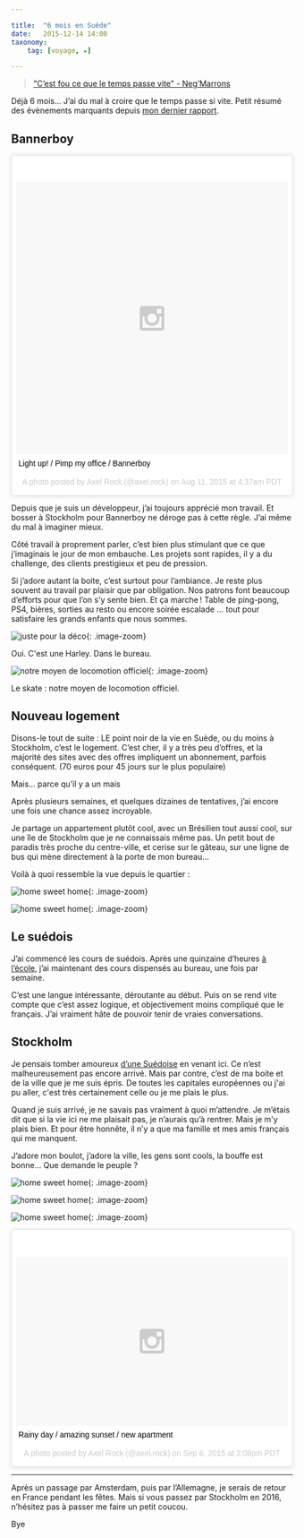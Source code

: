 ```yaml
---

title:  "6 mois en Suède"
date:   2015-12-14 14:00
taxonomy:
    tag: [voyage, ★]

---
```


> ["C’est fou ce que le temps passe vite" - Neg’Marrons](https://youtu.be/fOmQtEFbdkQ?t=50s)

Déjà 6 mois… J’ai du mal à croire que le temps passe si vite. Petit résumé des évènements marquants depuis [mon dernier rapport](http://axelrock.fr/un-mois-en-suede/).

## Bannerboy

<blockquote class="instagram-media" data-instgrm-captioned data-instgrm-version="6" style=" background:#FFF; border:0; border-radius:3px; box-shadow:0 0 1px 0 rgba(0,0,0,0.5),0 1px 10px 0 rgba(0,0,0,0.15); margin: 1px; max-width:658px; padding:0; width:99.375%; width:-webkit-calc(100% - 2px); width:calc(100% - 2px);"><div style="padding:8px;"> <div style=" background:#F8F8F8; line-height:0; margin-top:40px; padding:50.0% 0; text-align:center; width:100%;"> <div style=" background:url(data:image/png;base64,iVBORw0KGgoAAAANSUhEUgAAACwAAAAsCAMAAAApWqozAAAAGFBMVEUiIiI9PT0eHh4gIB4hIBkcHBwcHBwcHBydr+JQAAAACHRSTlMABA4YHyQsM5jtaMwAAADfSURBVDjL7ZVBEgMhCAQBAf//42xcNbpAqakcM0ftUmFAAIBE81IqBJdS3lS6zs3bIpB9WED3YYXFPmHRfT8sgyrCP1x8uEUxLMzNWElFOYCV6mHWWwMzdPEKHlhLw7NWJqkHc4uIZphavDzA2JPzUDsBZziNae2S6owH8xPmX8G7zzgKEOPUoYHvGz1TBCxMkd3kwNVbU0gKHkx+iZILf77IofhrY1nYFnB/lQPb79drWOyJVa/DAvg9B/rLB4cC+Nqgdz/TvBbBnr6GBReqn/nRmDgaQEej7WhonozjF+Y2I/fZou/qAAAAAElFTkSuQmCC); display:block; height:44px; margin:0 auto -44px; position:relative; top:-22px; width:44px;"></div></div> <p style=" margin:8px 0 0 0; padding:0 4px;"> <a href="https://www.instagram.com/p/6Pd2iFjU_M/" style=" color:#000; font-family:Arial,sans-serif; font-size:14px; font-style:normal; font-weight:normal; line-height:17px; text-decoration:none; word-wrap:break-word;" target="_blank">Light up! / Pimp my office / Bannerboy</a></p> <p style=" color:#c9c8cd; font-family:Arial,sans-serif; font-size:14px; line-height:17px; margin-bottom:0; margin-top:8px; overflow:hidden; padding:8px 0 7px; text-align:center; text-overflow:ellipsis; white-space:nowrap;">A photo posted by Axel Rock (@axel.rock) on <time style=" font-family:Arial,sans-serif; font-size:14px; line-height:17px;" datetime="2015-08-11T11:37:20+00:00">Aug 11, 2015 at 4:37am PDT</time></p></div></blockquote>

<script async defer src="//platform.instagram.com/en_US/embeds.js"></script>

Depuis que je suis un développeur, j’ai toujours apprécié mon travail. Et bosser à Stockholm pour Bannerboy ne déroge pas à cette règle. J’ai même du mal à imaginer mieux.

Côté travail à proprement parler, c’est bien plus stimulant que ce que j’imaginais le jour de mon embauche. Les projets sont rapides, il y a du challenge, des clients prestigieux et peu de pression.

Si j’adore autant la boite, c’est surtout pour l’ambiance. Je reste plus souvent au travail par plaisir que par obligation. Nos patrons font beaucoup d’efforts pour que l’on s’y sente bien. Et ça marche ! Table de ping-pong, PS4, bières, sorties au resto ou encore soirée escalade ... tout pour satisfaire les grands enfants que nous sommes.

![juste pour la déco](/assets/images/bike@2x.jpg){: .image-zoom}

<p class="center">Oui. C'est une Harley. Dans le bureau.</p>

![notre moyen de locomotion officiel](/assets/images/skate@2x.jpg){: .image-zoom}

<p class="center">Le skate : notre moyen de locomotion officiel.</p>

## Nouveau logement

Disons-le tout de suite : LE point noir de la vie en Suède, ou du moins à Stockholm, c’est le logement. C’est cher, il y a très peu d’offres, et la majorité des sites avec des offres impliquent un abonnement, parfois conséquent. (70 euros pour 45 jours sur le plus populaire)

Mais… parce qu’il y a un mais

Après plusieurs semaines, et quelques dizaines de tentatives, j’ai encore une fois une chance assez incroyable.

Je partage un appartement plutôt cool, avec un Brésilien tout aussi cool, sur une île de Stockholm que je ne connaissais même pas. Un petit bout de paradis très proche du centre-ville, et cerise sur le gâteau, sur une ligne de bus qui mène directement à la porte de mon bureau…

Voilà à quoi ressemble la vue depuis le quartier :

![home sweet home](/assets/images/home-1@2x.jpg){: .image-zoom}

![home sweet home](/assets/images/home-2@2x.jpg){: .image-zoom}

## Le suédois

J’ai commencé les cours de suédois. Après une quinzaine d’heures [à l’école](https://en.wikipedia.org/wiki/Swedish_for_immigrants), j’ai maintenant des cours dispensés au bureau, une fois par semaine.

C’est une langue intéressante, déroutante au début. Puis on se rend vite compte que c’est assez logique, et objectivement moins compliqué que le français. J’ai vraiment hâte de pouvoir tenir de vraies conversations.

## Stockholm

Je pensais tomber amoureux [d’une Suédoise](http://i.skyrock.net/5581/58515581/pics/2642954474_small_1@2x.jpg) en venant ici. Ce n’est malheureusement pas encore arrivé. Mais par contre, c’est de ma boite et de la ville que je me suis épris. De toutes les capitales européennes ou j'ai pu aller, c'est très certainement celle ou je me plais le plus.

Quand je suis arrivé, je ne savais pas vraiment à quoi m’attendre. Je m’étais dit que si la vie ici ne me plaisait pas, je n’aurais qu’à rentrer. Mais je m'y plais bien. Et pour être honnête, il n’y a que ma famille et mes amis français qui me manquent.

J’adore mon boulot, j’adore la ville, les gens sont cools, la bouffe est bonne… Que demande le peuple ?


![home sweet home](/assets/images/stockholm-1@2x.jpg){: .image-zoom}

![home sweet home](/assets/images/stockholm-2@2x.jpg){: .image-zoom}

![home sweet home](/assets/images/stockholm-3@2x.jpg){: .image-zoom}

<blockquote class="instagram-media" data-instgrm-captioned data-instgrm-version="6" style=" background:#FFF; border:0; border-radius:3px; box-shadow:0 0 1px 0 rgba(0,0,0,0.5),0 1px 10px 0 rgba(0,0,0,0.15); margin: 1px; max-width:658px; padding:0; width:99.375%; width:-webkit-calc(100% - 2px); width:calc(100% - 2px);"><div style="padding:8px;"> <div style=" background:#F8F8F8; line-height:0; margin-top:40px; padding:31.1111111111% 0; text-align:center; width:100%;"> <div style=" background:url(data:image/png;base64,iVBORw0KGgoAAAANSUhEUgAAACwAAAAsCAMAAAApWqozAAAAGFBMVEUiIiI9PT0eHh4gIB4hIBkcHBwcHBwcHBydr+JQAAAACHRSTlMABA4YHyQsM5jtaMwAAADfSURBVDjL7ZVBEgMhCAQBAf//42xcNbpAqakcM0ftUmFAAIBE81IqBJdS3lS6zs3bIpB9WED3YYXFPmHRfT8sgyrCP1x8uEUxLMzNWElFOYCV6mHWWwMzdPEKHlhLw7NWJqkHc4uIZphavDzA2JPzUDsBZziNae2S6owH8xPmX8G7zzgKEOPUoYHvGz1TBCxMkd3kwNVbU0gKHkx+iZILf77IofhrY1nYFnB/lQPb79drWOyJVa/DAvg9B/rLB4cC+Nqgdz/TvBbBnr6GBReqn/nRmDgaQEej7WhonozjF+Y2I/fZou/qAAAAAElFTkSuQmCC); display:block; height:44px; margin:0 auto -44px; position:relative; top:-22px; width:44px;"></div></div> <p style=" margin:8px 0 0 0; padding:0 4px;"> <a href="https://www.instagram.com/p/7Tb2QxjU14/" style=" color:#000; font-family:Arial,sans-serif; font-size:14px; font-style:normal; font-weight:normal; line-height:17px; text-decoration:none; word-wrap:break-word;" target="_blank">Rainy day / amazing sunset / new apartment</a></p> <p style=" color:#c9c8cd; font-family:Arial,sans-serif; font-size:14px; line-height:17px; margin-bottom:0; margin-top:8px; overflow:hidden; padding:8px 0 7px; text-align:center; text-overflow:ellipsis; white-space:nowrap;">A photo posted by Axel Rock (@axel.rock) on <time style=" font-family:Arial,sans-serif; font-size:14px; line-height:17px;" datetime="2015-09-06T21:08:11+00:00">Sep 6, 2015 at 2:08pm PDT</time></p></div></blockquote>

<script async defer src="//platform.instagram.com/en_US/embeds.js"></script>

___

Après un passage par Amsterdam, puis par l’Allemagne, je serais de retour en France pendant les fêtes. Mais si vous passez par Stockholm en 2016, n’hésitez pas à passer me faire un petit coucou.

Bye